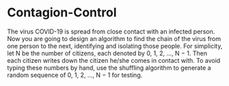 # Contagion-Control
The virus COVID-19 is spread from close contact with an infected person. Now you are going to design an algorithm to find the chain of the virus from one person to the next, identifying and isolating those people. For simplicity, let N be the number of citizens, each denoted by 0, 1, 2, ..., N − 1. Then each citizen writes down the citizen he/she comes in contact with. To avoid typing these numbers by hand, use the shuffling algorithm to generate a random sequence of 0, 1, 2, ..., N − 1 for testing. 
